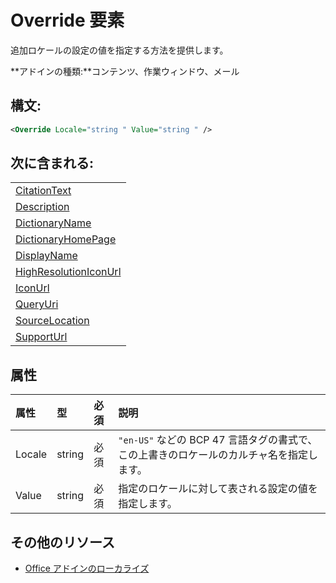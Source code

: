 
# <a name="override-element"></a>Override 要素
追加ロケールの設定の値を指定する方法を提供します。

 **アドインの種類:**コンテンツ、作業ウィンドウ、メール


## <a name="syntax:"></a>構文:


```XML
<Override Locale="string " Value="string " />
```


## <a name="contained-in:"></a>次に含まれる:


||
|:-----|
|[CitationText](../../reference/manifest/citationtext.md)|
|[Description](../../reference/manifest/description.md)|
|[DictionaryName](../../reference/manifest/dictionaryname.md)|
|[DictionaryHomePage](../../reference/manifest/dictionaryhomepage.md)|
|[DisplayName](../../reference/manifest/displayname.md)|
|[HighResolutionIconUrl](../../reference/manifest/highresolutioniconurl.md)|
|[IconUrl](../../reference/manifest/iconurl.md)|
|[QueryUri](../../reference/manifest/queryuri.md)|
|[SourceLocation](../../reference/manifest/sourcelocation.md)|
|[SupportUrl](../../reference/manifest/supporturl.md)|

## <a name="attributes"></a>属性



|**属性**|**型**|**必須**|**説明**|
|:-----|:-----|:-----|:-----|
|Locale|string|必須|`"en-US"` などの BCP 47 言語タグの書式で、この上書きのロケールのカルチャ名を指定します。|
|Value|string|必須|指定のロケールに対して表される設定の値を指定します。|

## <a name="additional-resources"></a>その他のリソース



- [Office アドインのローカライズ](../../docs/develop/localization.md#off15wecon_LocalesManifest)
    
